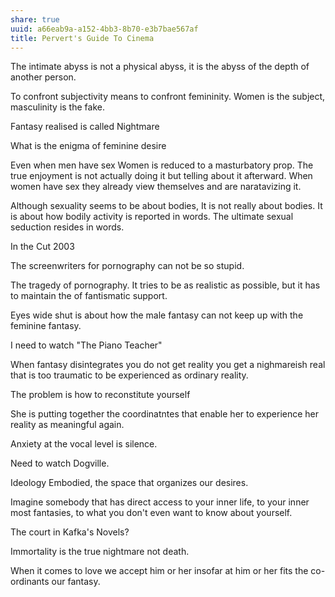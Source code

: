 ```yaml
---
share: true
uuid: a66eab9a-a152-4bb3-8b70-e3b7bae567af
title: Pervert's Guide To Cinema
---
```

The intimate abyss is not a physical abyss, it is the abyss of the depth of another person.

To confront subjectivity means to confront femininity. Women is the subject, masculinity is the fake. 

Fantasy realised is called Nightmare

What is the enigma of feminine desire

Even when men have sex Women is reduced to a masturbatory prop.
The true enjoyment is not actually doing it but telling about it afterward.
When women have sex they already view themselves and are naratavizing it.

Although sexuality seems to be about bodies,
It is not really about bodies.
It is about how bodily activity is reported in words.
The ultimate sexual seduction resides in words.


In the Cut 2003

The screenwriters for pornography can not be so stupid.

The tragedy of pornography.
It tries to be as realistic as possible,
but it has to maintain the of fantismatic support.

Eyes wide shut is about how the male fantasy can not keep up with the feminine fantasy.

I need to watch "The Piano Teacher"

When fantasy disintegrates you do not get reality you get a nighmareish real that is too traumatic to be experienced as ordinary reality.

The problem is how to reconstitute yourself

She is putting together the coordinatntes that enable her to experience her reality as meaningful again.

Anxiety at the vocal level is silence.

Need to watch Dogville.

Ideology Embodied, the space that organizes our desires.

Imagine somebody that has direct access to your inner life, to your inner most fantasies, to what you don't even want to know about yourself.

The court in Kafka's Novels?

Immortality is the true nightmare not death.

When it comes to love we accept him or her insofar at him or her fits the co-ordinants our fantasy.